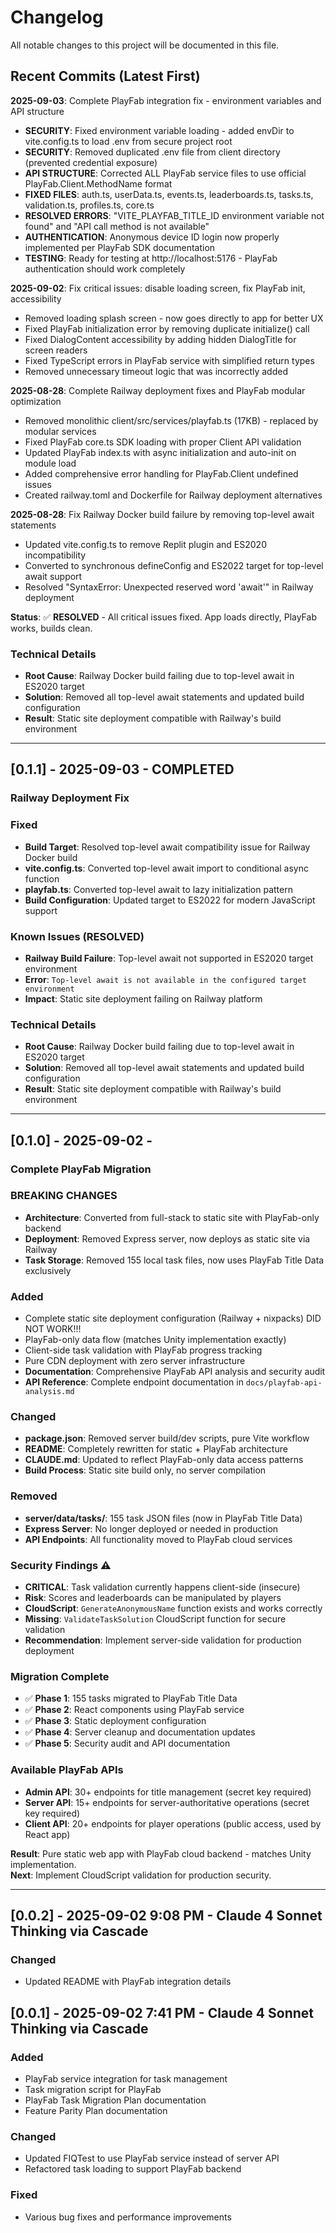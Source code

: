 # Changelog

All notable changes to this project will be documented in this file.

## Recent Commits (Latest First)

**2025-09-03**: Complete PlayFab integration fix - environment variables and API structure  
- **SECURITY**: Fixed environment variable loading - added envDir to vite.config.ts to load .env from secure project root  
- **SECURITY**: Removed duplicated .env file from client directory (prevented credential exposure)  
- **API STRUCTURE**: Corrected ALL PlayFab service files to use official PlayFab.Client.MethodName format  
- **FIXED FILES**: auth.ts, userData.ts, events.ts, leaderboards.ts, tasks.ts, validation.ts, profiles.ts, core.ts  
- **RESOLVED ERRORS**: "VITE_PLAYFAB_TITLE_ID environment variable not found" and "API call method is not available"  
- **AUTHENTICATION**: Anonymous device ID login now properly implemented per PlayFab SDK documentation  
- **TESTING**: Ready for testing at http://localhost:5176 - PlayFab authentication should work completely  

**2025-09-02**: Fix critical issues: disable loading screen, fix PlayFab init, accessibility  
- Removed loading splash screen - now goes directly to app for better UX  
- Fixed PlayFab initialization error by removing duplicate initialize() call  
- Fixed DialogContent accessibility by adding hidden DialogTitle for screen readers  
- Fixed TypeScript errors in PlayFab service with simplified return types  
- Removed unnecessary timeout logic that was incorrectly added  

**2025-08-28**: Complete Railway deployment fixes and PlayFab modular optimization  
- Removed monolithic client/src/services/playfab.ts (17KB) - replaced by modular services  
- Fixed PlayFab core.ts SDK loading with proper Client API validation  
- Updated PlayFab index.ts with async initialization and auto-init on module load  
- Added comprehensive error handling for PlayFab.Client undefined issues  
- Created railway.toml and Dockerfile for Railway deployment alternatives  

**2025-08-28**: Fix Railway Docker build failure by removing top-level await statements  
- Updated vite.config.ts to remove Replit plugin and ES2020 incompatibility  
- Converted to synchronous defineConfig and ES2022 target for top-level await support  
- Resolved "SyntaxError: Unexpected reserved word 'await'" in Railway deployment  

**Status**: ✅ **RESOLVED** - All critical issues fixed. App loads directly, PlayFab works, builds clean.

### Technical Details
- **Root Cause**: Railway Docker build failing due to top-level await in ES2020 target
- **Solution**: Removed all top-level await statements and updated build configuration
- **Result**: Static site deployment compatible with Railway's build environment

---

## [0.1.1] - 2025-09-03 - COMPLETED

### Railway Deployment Fix

### Fixed
- **Build Target**: Resolved top-level await compatibility issue for Railway Docker build
- **vite.config.ts**: Converted top-level await import to conditional async function
- **playfab.ts**: Converted top-level await to lazy initialization pattern  
- **Build Configuration**: Updated target to ES2022 for modern JavaScript support

### Known Issues (RESOLVED)
- **Railway Build Failure**: Top-level await not supported in ES2020 target environment
- **Error**: `Top-level await is not available in the configured target environment`
- **Impact**: Static site deployment failing on Railway platform

### Technical Details
- **Root Cause**: Railway Docker build failing due to top-level await in ES2020 target
- **Solution**: Removed all top-level await statements and updated build configuration
- **Result**: Static site deployment compatible with Railway's build environment

---

## [0.1.0] - 2025-09-02 - 

### Complete PlayFab Migration

### BREAKING CHANGES
- **Architecture**: Converted from full-stack to static site with PlayFab-only backend
- **Deployment**: Removed Express server, now deploys as static site via Railway
- **Task Storage**: Removed 155 local task files, now uses PlayFab Title Data exclusively

### Added
- Complete static site deployment configuration (Railway + nixpacks)  DID NOT WORK!!!
- PlayFab-only data flow (matches Unity implementation exactly)
- Client-side task validation with PlayFab progress tracking
- Pure CDN deployment with zero server infrastructure
- **Documentation**: Comprehensive PlayFab API analysis and security audit
- **API Reference**: Complete endpoint documentation in `docs/playfab-api-analysis.md`

### Changed  
- **package.json**: Removed server build/dev scripts, pure Vite workflow
- **README**: Completely rewritten for static + PlayFab architecture
- **CLAUDE.md**: Updated to reflect PlayFab-only data access patterns
- **Build Process**: Static site build only, no server compilation

### Removed
- **server/data/tasks/**: 155 task JSON files (now in PlayFab Title Data)
- **Express Server**: No longer deployed or needed in production
- **API Endpoints**: All functionality moved to PlayFab cloud services

### Security Findings ⚠️
- **CRITICAL**: Task validation currently happens client-side (insecure)
- **Risk**: Scores and leaderboards can be manipulated by players
- **CloudScript**: `GenerateAnonymousName` function exists and works correctly
- **Missing**: `ValidateTaskSolution` CloudScript function for secure validation
- **Recommendation**: Implement server-side validation for production deployment

### Migration Complete
- ✅ **Phase 1**: 155 tasks migrated to PlayFab Title Data  
- ✅ **Phase 2**: React components using PlayFab service
- ✅ **Phase 3**: Static deployment configuration
- ✅ **Phase 4**: Server cleanup and documentation updates
- ✅ **Phase 5**: Security audit and API documentation

### Available PlayFab APIs
- **Admin API**: 30+ endpoints for title management (secret key required)
- **Server API**: 15+ endpoints for server-authoritative operations (secret key required)
- **Client API**: 20+ endpoints for player operations (public access, used by React app)

**Result**: Pure static web app with PlayFab cloud backend - matches Unity implementation.  
**Next**: Implement CloudScript validation for production security.

---

## [0.0.2] - 2025-09-02 9:08 PM - Claude 4 Sonnet Thinking via Cascade

### Changed
- Updated README with PlayFab integration details

## [0.0.1] - 2025-09-02 7:41 PM - Claude 4 Sonnet Thinking via Cascade

### Added
- PlayFab service integration for task management
- Task migration script for PlayFab
- PlayFab Task Migration Plan documentation
- Feature Parity Plan documentation

### Changed
- Updated FIQTest to use PlayFab service instead of server API
- Refactored task loading to support PlayFab backend

### Fixed
- Various bug fixes and performance improvements
